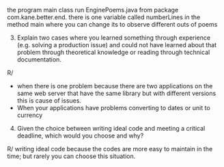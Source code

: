 the program main class run EnginePoems.java from package com.kane.better.end. there is one variable called numberLines in the method main where you can change its to observe different outs of poems


3) Explain two cases where you learned something through experience (e.g. solving a
production issue) and could not have learned about that problem through theoretical
knowledge or reading through technical documentation.

R/
- when there is one problem because there are two applications on the same web server that have the same library but with different versions this is cause of issues.
- When your applications have problems converting to dates or unit to currency


4) Given the choice between writing ideal code and meeting a critical deadline, which
would you choose and why?

R/ writing ideal code
because the codes are more easy to maintain in the time; but rarely you can  choose this situation.
